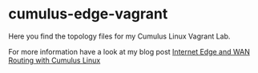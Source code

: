 # cumulus-edge-vagrant

Here you find the topology files for my Cumulus Linux Vagrant Lab.

For more information have a look at my blog post [Internet Edge and WAN Routing with Cumulus Linux](https://techbloc.net/archives/2477)

